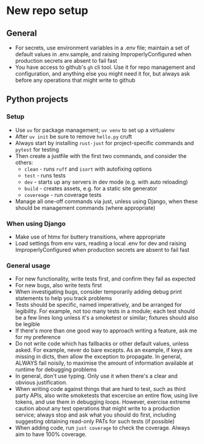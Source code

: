 # New repo setup

## General

* For secrets, use environment variables in a .env file; maintain a set of default values in .env.sample, and raising ImproperlyConfigured when production secrets are absent to fail fast
* You have access to github's `gh` cli tool. Use it for repo management and configuration, and anything else you might need it for, but always ask before any operations that might write to github

## Python projects

### Setup

* Use `uv` for package management; `uv venv` to set up a virtualenv
* After `uv init` be sure to remove `hello.py` cruft
* Always start by installing `rust-just` for project-specific commands and `pytest` for testing
* Then create a justfile with the first two commands, and consider the others:
  * `clean` - runs `ruff` and `isort` with autofixing options
  * `test` - runs tests
  * `dev` - starts up any servers in dev mode (e.g. with auto reloading)
  * `build` - creates assets, e.g. for a static site generator
  * `covereage` - run coverage tests
*  Manage all one-off commands via just, unless using Django, when these should be management commands (where appropriate)

### When using Django
* Make use of htmx for buttery transitions, where appropriate
* Load settings from env vars, reading a local .env for dev and raising ImproperlyConfigured when production secrets are absent to fail fast
  
### General usage

* For new functionality, write tests first, and confirm they fail as expected
* For new bugs, also write tests first
* When investigating bugs, consider temporarily adding debug print statements to help you track problems 
* Tests should be specific, named imperatively, and be arranged for legibility. For example, not too many tests in a module; each test should be a few lines long unless it's a smoketest or similar; fixtures should also be legible
* If there's more than one good way to approach writing a feature, ask me for my preference
* Do not write code which has fallbacks or other default values, unless asked. For example, never do bare excepts. As an example, if keys are missing in dicts, then allow the exception to propagate. In general, ALWAYS fail noisily, to maximise the amount of information available at runtime for debugging problems
* In general, don't use typing. Only use it when there's a clear and obvious justification.
* When writing code against things that are hard to test, such as third party APIs, also write smoketests that excercise an entire flow, using live tokens, and use them in debugging loops. However, exercise extreme caution about any test operations that might write to a production service; always stop and ask what you should do first, including suggesting obtaining read-only PATs for such tests (if possible)
* When adding code, run `just coverage` to check the coverage. Always aim to have 100% coverage.
